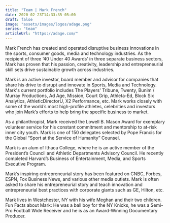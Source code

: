 ```yaml
---
title: "Team | Mark French"
date: 2020-02-23T14:33:35-05:00
draft: false
image: "assets/images/logos/adage.png"
series: "team"
articleUrl: "https://adage.com/"
---
```

<p class="uk-text-lead">
Mark French has created and operated disruptive business innovations in the sports, consumer
goods, media and technology industries. As the recipient of three ‘40 Under 40 Awards’ in three
separate business sectors, Mark has proven that his passion, creativity, leadership and
entrepreneurial skill sets drive sustainable growth across industries.
</p>

Mark is an active investor, board member and advisor
for companies that share his drive to disrupt and
innovate in Sports, Media and Technology. Mark's
current portfolio includes The Players' Tribune, Twenty,
Bunim / Murray Productions, Ad Age, Mission, Court
Grip, Athleta-Ed, Block Six Analytics, AthleticDirectorU,
X2 Performance, etc. Mark works closely with some of
the world’s most high-profile athletes, celebrities and
investors who join Mark’s efforts to help bring the
specific business to market.

As a philanthropist, Mark received the Lowell B. Mason
Award for exemplary volunteer service for his constant
commitment and mentorship to at-risk inner city youth.
Mark is one of 150 delegates selected by Pope Francis
for the Global “Sport at the Service of Humanity”
Counsel.

Mark is an alum of Ithaca College, where he is an active
member of the President’s Council and Athletic
Departments Advisory Council. He recently completed
Harvard’s Business of Entertainment, Media, and Sports Executive Program.

Mark’s inspiring entrepreneurial story has been featured on CNBC, Forbes, ESPN, Fox Business
News, and various other media outlets. Mark is often asked to share his entrepreneurial story
and teach innovation and entrepreneurial best practices with corporate giants such as GE,
Hilton, etc.

Mark lives in Westchester, NY with his wife Meghan and their two children. Fun Facts about
Mark: He was a ball boy for the NY Knicks, he was a Semi-Pro Football Wide Receiver and he is
as an Award-Winning Documentary Producer.

